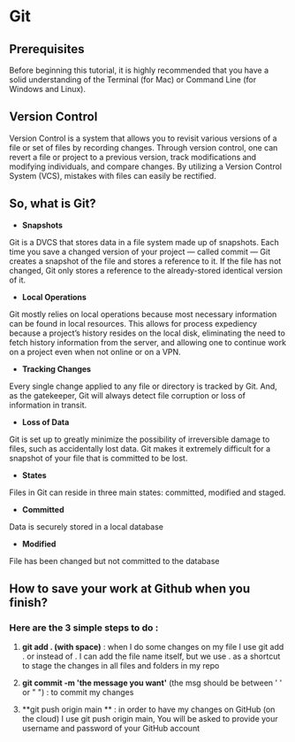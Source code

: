 # Git 


## Prerequisites
Before beginning this tutorial, it is highly recommended that you have a solid understanding of the Terminal (for Mac) or Command Line (for Windows and Linux).

## Version Control
Version Control is a system that allows you to revisit various versions of a file or set of files by recording changes. Through version control, one can revert a file or project to a previous version, track modifications and modifying individuals, and compare changes. By utilizing a Version Control System (VCS), mistakes with files can easily be rectified.



## So, what is Git?
* **Snapshots**

Git is a DVCS that stores data in a file system made up of snapshots. Each time you save a changed version of your project — called commit — Git creates a snapshot of the file and stores a reference to it. If the file has not changed, Git only stores a reference to the already-stored identical version of it.

* **Local Operations**

Git mostly relies on local operations because most necessary information can be found in local resources. This allows for process expediency because a project’s history resides on the local disk, eliminating the need to fetch history information from the server, and allowing one to continue work on a project even when not online or on a VPN.

* **Tracking Changes**

Every single change applied to any file or directory is tracked by Git. And, as the gatekeeper, Git will always detect file corruption or loss of information in transit.

* **Loss of Data**

Git is set up to greatly minimize the possibility of irreversible damage to files, such as accidentally lost data. Git makes it extremely difficult for a snapshot of your file that is committed to be lost.

* **States**

Files in Git can reside in three main states: committed, modified and staged.

* **Committed**

Data is securely stored in a local database

* **Modified**

File has been changed but not committed to the database



## How to save your work at Github when you finish?

### Here are  the 3  simple steps to do :



1.  **git add . (with space)** : when I do some changes on my file I use git add . or instead of . I can add the file name itself, but we use . as a shortcut to stage the changes in all files and folders in my repo

2.  **git commit -m 'the message you want'** (the msg should be between ' ' or " ") : to commit my changes

3.  **git push origin main ** : in order to have my changes on GitHub (on the cloud) I use git push origin main,
You will be asked to provide your username and password of your GitHub account





